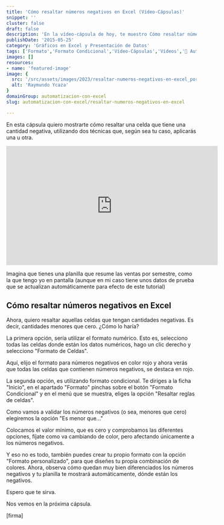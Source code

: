```yaml
---
title: 'Cómo resaltar números negativos en Excel (Vídeo-Cápsulas)'
snippet: ''
cluster: false
draft: false 
description: 'En la vídeo-cápsula de hoy, te muestro Cómo resaltar números negativos en Excel, utilizando dos técnicas, que podrás utilizar a tu elección.'
publishDate: '2015-05-25'
category: 'Gráficos en Excel y Presentación de Datos'
tags: ['Formato','Formato Condicional','Vídeo-Cápsulas','Vídeos','🤖 Automatización con Excel']
images: []
resources: 
- name: 'featured-image'
image: {
  src: '/src/assets/images/2023/resaltar-numeros-negativos-en-excel_portada.png',
  alt: 'Raymundo Ycaza'
}
domainGroup: automatizacion-con-excel
slug: automatizacion-con-excel/resaltar-numeros-negativos-en-excel

---
```


En esta cápsula quiero mostrarte cómo resaltar una celda que tiene una cantidad negativa, utilizando dos técnicas que, según sea tu caso, aplicarás una u otra.

<iframe width="560" height="315" src="https://www.youtube.com/embed/hoMp9OEBiXk?showinfo=0" frameborder="0" allowfullscreen></iframe>

Imagina que tienes una planilla que resume las ventas por semestre, como la que tengo yo en pantalla (aunque en mi caso tiene unos datos de prueba que se actualizan automáticamente para efecto de este tutorial)

## Cómo resaltar números negativos en Excel

Ahora, quiero resaltar aquellas celdas que tengan cantidades negativas. Es decir, cantidades menores que cero. ¿Cómo lo haría?

La primera opción, sería utilizar el formato numérico. Esto es, selecciono todas las celdas donde están los datos numéricos, hago un clic derecho y selecciono "Formato de Celdas".

Aquí, elijo el formato para números negativos en color rojo y ahora verás que todas las celdas que contienen números negativos, se destaca en rojo.

La segunda opción, es utilizando formato condicional. Te diriges a la ficha "Inicio", en el apartado "Formato" pinchas sobre el botón "Formato Condicional" y en el menú que se muestra, eliges la opción "Resaltar reglas de celdas".

Como vamos a validar los números negativos (o sea, menores que cero) elegiremos la opción "Es menor que..."

Colocamos el valor mínimo, que es cero y comprobamos las diferentes opciones, fíjate como va cambiando de color, pero afectando únicamente a los números negativos.

Y eso no es todo, también puedes crear tu propio formato con la opción "Formato personalizado", para que diseñes tu propia combinación de colores. Ahora, observa cómo quedan muy bien diferenciados los números negativos y tu planilla te mostrará automáticamente, dónde están los negativos.

Espero que te sirva.

Nos vemos en la próxima cápsula.

\[firma\]
